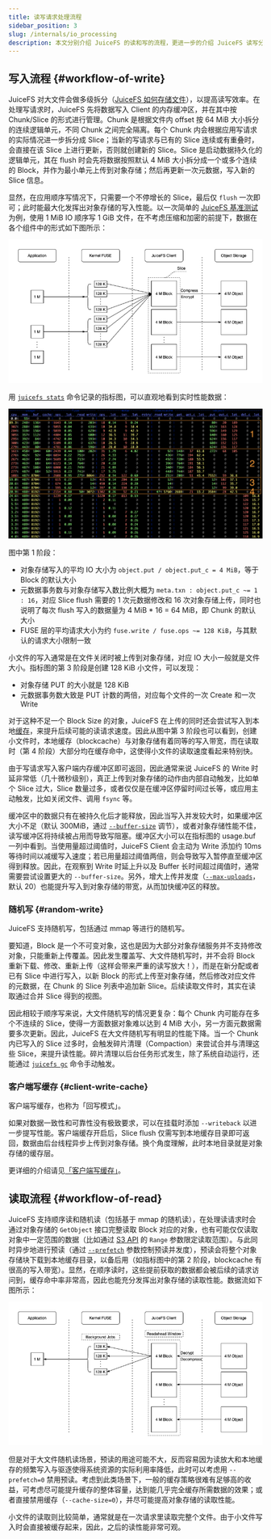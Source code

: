 ```yaml
---
title: 读写请求处理流程
sidebar_position: 3
slug: /internals/io_processing
description: 本文分别介绍 JuiceFS 的读和写的流程，更进一步的介绍 JuiceFS 读写分块技术在操作系统上的实现过程。
---
```


## 写入流程 {#workflow-of-write}

JuiceFS 对大文件会做多级拆分（[JuiceFS 如何存储文件](../introduction/architecture.md#how-juicefs-store-files)），以提高读写效率。在处理写请求时，JuiceFS 先将数据写入 Client 的内存缓冲区，并在其中按 Chunk/Slice 的形式进行管理。Chunk 是根据文件内 offset 按 64 MiB 大小拆分的连续逻辑单元，不同 Chunk 之间完全隔离。每个 Chunk 内会根据应用写请求的实际情况进一步拆分成 Slice；当新的写请求与已有的 Slice 连续或有重叠时，会直接在该 Slice 上进行更新，否则就创建新的 Slice。Slice 是启动数据持久化的逻辑单元，其在 flush 时会先将数据按照默认 4 MiB 大小拆分成一个或多个连续的 Block，并作为最小单元上传到对象存储；然后再更新一次元数据，写入新的 Slice 信息。

显然，在应用顺序写情况下，只需要一个不停增长的 Slice，最后仅 `flush` 一次即可；此时能最大化发挥出对象存储的写入性能。以一次简单的 [JuiceFS 基准测试](../benchmark/performance_evaluation_guide.md)为例，使用 1 MiB IO 顺序写 1 GiB 文件，在不考虑压缩和加密的前提下，数据在各个组件中的形式如下图所示：

![internals-write](../images/internals-write.png)

用 [`juicefs stats`](../reference/command_reference.md#stats) 命令记录的指标图，可以直观地看到实时性能数据：

![internals-stats](../images/internals-stats.png)

图中第 1 阶段：

- 对象存储写入的平均 IO 大小为 `object.put / object.put_c = 4 MiB`，等于 Block 的默认大小
- 元数据事务数与对象存储写入数比例大概为 `meta.txn : object.put_c ~= 1 : 16`，对应 Slice flush 需要的 1 次元数据修改和 16 次对象存储上传，同时也说明了每次 flush 写入的数据量为 4 MiB * 16 = 64 MiB，即 Chunk 的默认大小
- FUSE 层的平均请求大小为约 `fuse.write / fuse.ops ~= 128 KiB`，与其默认的请求大小限制一致

小文件的写入通常是在文件关闭时被上传到对象存储，对应 IO 大小一般就是文件大小。指标图的第 3 阶段是创建 128 KiB 小文件，可以发现：

- 对象存储 PUT 的大小就是 128 KiB
- 元数据事务数大致是 PUT 计数的两倍，对应每个文件的一次 Create 和一次 Write

对于这种不足一个 Block Size 的对象，JuiceFS 在上传的同时还会尝试写入到本地[缓存](../guide/cache.md)，来提升后续可能的读请求速度。因此从图中第 3 阶段也可以看到，创建小文件时，本地缓存（blockcache）与对象存储有着同等的写入带宽，而在读取时（第 4 阶段）大部分均在缓存命中，这使得小文件的读取速度看起来特别快。

由于写请求写入客户端内存缓冲区即可返回，因此通常来说 JuiceFS 的 Write 时延非常低（几十微秒级别），真正上传到对象存储的动作由内部自动触发，比如单个 Slice 过大，Slice 数量过多，或者仅仅是在缓冲区停留时间过长等，或应用主动触发，比如关闭文件、调用 `fsync` 等。

缓冲区中的数据只有在被持久化后才能释放，因此当写入并发较大时，如果缓冲区大小不足（默认 300MiB，通过 [`--buffer-size`](../reference/command_reference.md#mount) 调节），或者对象存储性能不佳，读写缓冲区将持续被占用而导致写阻塞。缓冲区大小可以在指标图的 usage.buf 一列中看到。当使用量超过阈值时，JuiceFS Client 会主动为 Write 添加约 10ms 等待时间以减缓写入速度；若已用量超过阈值两倍，则会导致写入暂停直至缓冲区得到释放。因此，在观察到 Write 时延上升以及 Buffer 长时间超过阈值时，通常需要尝试设置更大的 `--buffer-size`。另外，增大上传并发度（[`--max-uploads`](../reference/command_reference.md#mount)，默认 20）也能提升写入到对象存储的带宽，从而加快缓冲区的释放。

### 随机写 {#random-write}

JuiceFS 支持随机写，包括通过 mmap 等进行的随机写。

要知道，Block 是一个不可变对象，这也是因为大部分对象存储服务并不支持修改对象，只能重新上传覆盖。因此发生覆盖写、大文件随机写时，并不会将 Block 重新下载、修改、重新上传（这样会带来严重的读写放大！），而是在新分配或者已有 Slice 中进行写入，以新 Block 的形式上传至对象存储，然后修改对应文件的元数据，在 Chunk 的 Slice 列表中追加新 Slice。后续读取文件时，其实在读取通过合并 Slice 得到的视图。

因此相较于顺序写来说，大文件随机写的情况更复杂：每个 Chunk 内可能存在多个不连续的 Slice，使得一方面数据对象难以达到 4 MiB 大小，另一方面元数据需要多次更新。因此，JuiceFS 在大文件随机写有明显的性能下降。当一个 Chunk 内已写入的 Slice 过多时，会触发碎片清理（Compaction）来尝试合并与清理这些 Slice，来提升读性能。碎片清理以后台任务形式发生，除了系统自动运行，还能通过 [`juicefs gc`](../administration/status_check_and_maintenance.md#gc) 命令手动触发。

### 客户端写缓存 {#client-write-cache}

客户端写缓存，也称为「回写模式」。

如果对数据一致性和可靠性没有极致要求，可以在挂载时添加 `--writeback` 以进一步提写性能。客户端缓存开启后，Slice flush 仅需写到本地缓存目录即可返回，数据由后台线程异步上传到对象存储。换个角度理解，此时本地目录就是对象存储的缓存层。

更详细的介绍请见[「客户端写缓存」](../guide/cache.md#client-write-cache)。

## 读取流程 {#workflow-of-read}

JuiceFS 支持顺序读和随机读（包括基于 mmap 的随机读），在处理读请求时会通过对象存储的 `GetObject` 接口完整读取 Block 对应的对象，也有可能仅仅读取对象中一定范围的数据（比如通过 [S3 API](https://docs.aws.amazon.com/AmazonS3/latest/API/API_GetObject.html) 的 `Range` 参数限定读取范围）。与此同时异步地进行预读（通过 [`--prefetch`](../reference/command_reference.md#mount) 参数控制预读并发度），预读会将整个对象存储块下载到本地缓存目录，以备后用（如指标图中的第 2 阶段，blockcache 有很高的写入带宽）。显然，在顺序读时，这些提前获取的数据都会被后续的请求访问到，缓存命中率非常高，因此也能充分发挥出对象存储的读取性能。数据流如下图所示：

![internals-read](../images/internals-read.png)

但是对于大文件随机读场景，预读的用途可能不大，反而容易因为读放大和本地缓存的频繁写入与驱逐使得系统资源的实际利用率降低，此时可以考虑用 `--prefetch=0` 禁用预读。考虑到此类场景下，一般的缓存策略很难有足够高的收益，可考虑尽可能提升缓存的整体容量，达到能几乎完全缓存所需数据的效果；或者直接禁用缓存（`--cache-size=0`），并尽可能提高对象存储的读取性能。

小文件的读取则比较简单，通常就是在一次请求里读取完整个文件。由于小文件写入时会直接被缓存起来，因此，之后的读性能非常可观。

